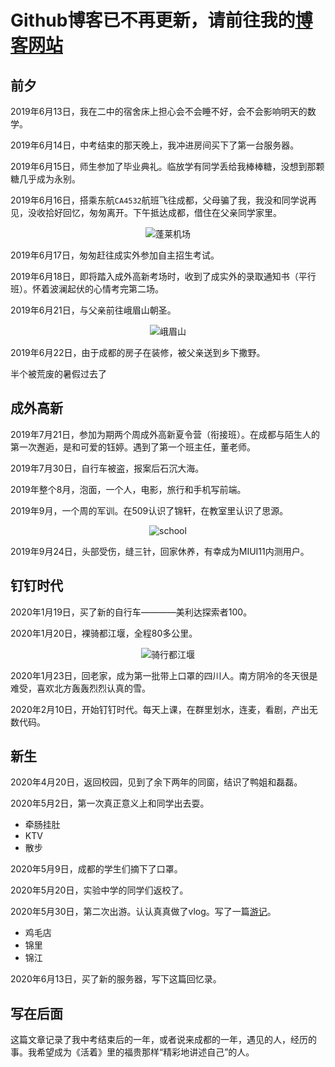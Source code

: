 # Github博客已不再更新，请前往我的[博客网站](https://blog.yungeeker.com)

## 前夕

2019年6月13日，我在二中的宿舍床上担心会不会睡不好，会不会影响明天的数学。

2019年6月14日，中考结束的那天晚上，我冲进房间买下了第一台服务器。

2019年6月15日，师生参加了毕业典礼。临放学有同学丢给我棒棒糖，没想到那颗糖几乎成为永别。

2019年6月16日，搭乘东航`CA4532`航班飞往成都，父母骗了我，我没和同学说再见，没收拾好回忆，匆匆离开。下午抵达成都，借住在父亲同学家里。
<center>

![蓬莱机场](https://i.loli.net/2020/06/13/jIpFSBCHUh1JnGV.jpg)

</center>
2019年6月17日，匆匆赶往成实外参加自主招生考试。

2019年6月18日，即将踏入成外高新考场时，收到了成实外的录取通知书（平行班）。怀着波澜起伏的心情考完第二场。

2019年6月21日，与父亲前往峨眉山朝圣。
<center>

![峨眉山](https://i.loli.net/2020/06/13/otfj7B38JYCHRyS.jpg)

</center>
2019年6月22日，由于成都的房子在装修，被父亲送到乡下撒野。


半个被荒废的暑假过去了

## 成外高新 

2019年7月21日，参加为期两个周成外高新夏令营（衔接班）。在成都与陌生人的第一次邂逅，是和可爱的钰婷。遇到了第一个班主任，董老师。

2019年7月30日，自行车被盗，报案后石沉大海。

2019年整个8月，泡面，一个人，电影，旅行和手机写前端。

2019年9月，一个周的军训。在509认识了锦轩，在教室里认识了思源。

<center>

![school](https://i.loli.net/2020/06/13/cNxLoX2UsMFWSDK.jpg)

</center>

2019年9月24日，头部受伤，缝三针，回家休养，有幸成为MIUI11内测用户。

## 钉钉时代

2020年1月19日，买了新的自行车————美利达探索者100。

2020年1月20日，裸骑都江堰，全程80多公里。

<center>

![骑行都江堰](https://i.loli.net/2020/06/13/itGvFaNx8Jwhrj2.jpg)

</center>

2020年1月23日，回老家，成为第一批带上口罩的四川人。南方阴冷的冬天很是难受，喜欢北方轰轰烈烈认真的雪。

2020年2月10日，开始钉钉时代。每天上课，在群里划水，连麦，看剧，产出无数代码。

## 新生

2020年4月20日，返回校园，见到了余下两年的同窗，结识了鸭姐和磊磊。

2020年5月2日，第一次真正意义上和同学出去耍。

+ 牵肠挂肚
+ KTV
+ 散步

2020年5月9日，成都的学生们摘下了口罩。

2020年5月20日，实验中学的同学们返校了。

2020年5月30日，第二次出游。认认真真做了vlog。写了一篇[游记](./记五月三十日游.md)。

+ 鸡毛店
+ 锦里
+ 锦江

2020年6月13日，买了新的服务器，写下这篇回忆录。

## 写在后面

这篇文章记录了我中考结束后的一年，或者说来成都的一年，遇见的人，经历的事。我希望成为《活着》里的福贵那样“精彩地讲述自己”的人。